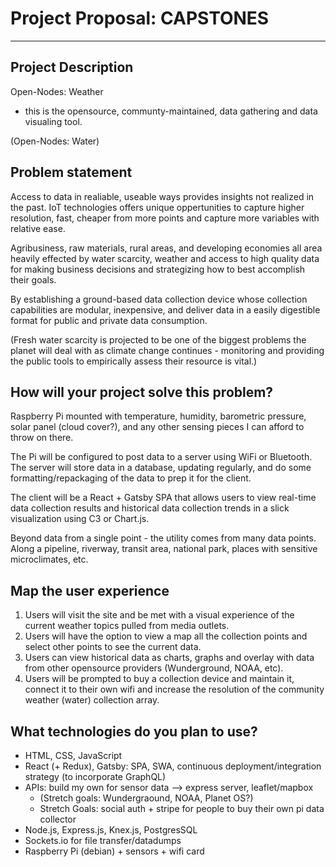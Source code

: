 # Project Proposal: CAPSTONES

---

## Project Description

Open-Nodes: Weather 
- this is the opensource, communty-maintained, data gathering and data visualing tool. 

(Open-Nodes: Water)

## Problem statement
Access to data in realiable, useable ways provides insights not realized in the past. IoT technologies offers unique oppertunities to capture higher resolution, fast, cheaper from more points and capture more variables with relative ease. 

Agribusiness, raw materials, rural areas, and developing economies all area heavily effected by water scarcity, weather and access to high quality data for making business decisions and strategizing how to best accomplish their goals. 

By establishing a ground-based data collection device whose collection capabilities are modular, inexpensive, and deliver data in a easily digestible format for public and private data consumption.

(Fresh water scarcity is projected to be one of the biggest problems the planet will deal with as climate change continues - monitoring and providing the public tools to empirically assess their resource is vital.)

## How will your project solve this problem?
Raspberry Pi mounted with temperature, humidity, barometric pressure, solar panel (cloud cover?), and any other sensing pieces I can afford to throw on there.

The Pi will be configured to post data to a server using WiFi or Bluetooth. The server will store data in a database, updating regularly, and do some formatting/repackaging of the data to prep it for the client.

The client will be a React + Gatsby SPA that allows users to view real-time data collection results and historical data collection trends in a slick visualization using C3 or Chart.js. 

Beyond data from a single point - the utility comes from many data points. Along a pipeline, riverway, transit area, national park, places with sensitive microclimates, etc.

## Map the user experience
1. Users will visit the site and be met with a visual experience of the current weather topics pulled from media outlets.
2. Users will have the option to view a map all the collection points and select other points to see the current data. 
3. Users can view historical data as charts, graphs and overlay with data from other opensource providers (Wunderground, NOAA, etc).
4. Users will be prompted to buy a collection device and maintain it, connect it to their own wifi and increase the resolution of the community weather (water) collection array.


## What technologies do you plan to use?
- HTML, CSS, JavaScript
- React (+ Redux), Gatsby: SPA, SWA, continuous deployment/integration strategy (to incorporate GraphQL)
- APIs: build my own for sensor data --> express server, leaflet/mapbox
  - (Stretch goals: Wundergraound, NOAA, Planet OS?)
  - Stretch Goals: social auth + stripe for people to buy their own pi data collector
- Node.js, Express.js, Knex.js, PostgresSQL
- Sockets.io for file transfer/datadumps
- Raspberry Pi (debian) + sensors + wifi card
